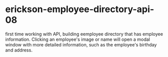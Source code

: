 # erickson-employee-directory-api-08
 first time working with API, building eemployee directory that has employee information. Clicking an employee's image or name will open a modal window with more detailed information, such as the employee's birthday and address.
